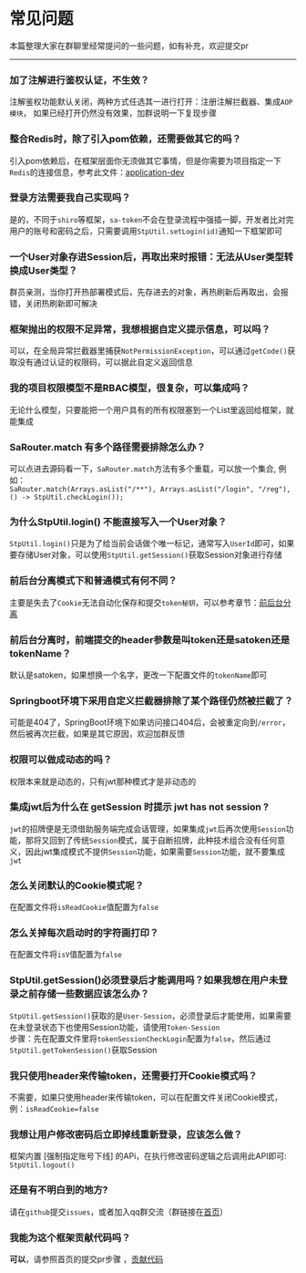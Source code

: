 # 常见问题
本篇整理大家在群聊里经常提问的一些问题，如有补充，欢迎提交pr

--- 

### 加了注解进行鉴权认证，不生效？
注解鉴权功能默认关闭，两种方式任选其一进行打开：注册注解拦截器、集成`AOP模块`，
如果已经打开仍然没有效果，加群说明一下复现步骤 


### 整合Redis时，除了引入pom依赖，还需要做其它的吗？
引入pom依赖后，在框架层面你无须做其它事情，但是你需要为项目指定一下`Redis`的连接信息，参考此文件：[application-dev](https://gitee.com/click33/sa-plus/blob/master/sp-server/src/main/resources/application-dev.yml)


### 登录方法需要我自己实现吗？
是的，不同于`shiro`等框架，`sa-token`不会在登录流程中强插一脚，开发者比对完用户的账号和密码之后，只需要调用`StpUtil.setLogin(id)`通知一下框架即可


### 一个User对象存进Session后，再取出来时报错：无法从User类型转换成User类型？
群员亲测，当你打开热部署模式后，先存进去的对象，再热刷新后再取出，会报错，关闭热刷新即可解决


### 框架抛出的权限不足异常，我想根据自定义提示信息，可以吗？
可以，在全局异常拦截器里捕获`NotPermissionException`，可以通过`getCode()`获取没有通过认证的权限码，可以据此自定义返回信息


### 我的项目权限模型不是RBAC模型，很复杂，可以集成吗？
无论什么模型，只要能把一个用户具有的所有权限塞到一个List里返回给框架，就能集成


### SaRouter.match 有多个路径需要排除怎么办？
可以点进去源码看一下，`SaRouter.match`方法有多个重载，可以放一个集合, 例如：<br>
`SaRouter.match(Arrays.asList("/**"), Arrays.asList("/login", "/reg"), () -> StpUtil.checkLogin());`


### 为什么StpUtil.login() 不能直接写入一个User对象？
`StpUtil.login()`只是为了给当前会话做个唯一标记，通常写入`UserId`即可，如果要存储User对象，可以使用`StpUtil.getSession()`获取Session对象进行存储 


### 前后台分离模式下和普通模式有何不同？
主要是失去了`Cookie`无法自动化保存和提交`token秘钥`，可以参考章节：[前后台分离](/use/not-cookie)


### 前后台分离时，前端提交的header参数是叫token还是satoken还是tokenName？
默认是satoken，如果想换一个名字，更改一下配置文件的`tokenName`即可


### Springboot环境下采用自定义拦截器排除了某个路径仍然被拦截了？
可能是404了，SpringBoot环境下如果访问接口404后，会被重定向到`/error`，然后被再次拦截，如果是其它原因，欢迎加群反馈


### 权限可以做成动态的吗？
权限本来就是动态的，只有jwt那种模式才是非动态的


### 集成jwt后为什么在 getSession 时提示 jwt has not session ?
`jwt`的招牌便是无须借助服务端完成会话管理，如果集成`jwt`后再次使用`Session`功能，那将又回到了传统`Session`模式，属于自断招牌，此种技术组合没有任何意义，因此jwt集成模式不提供`Session`功能，如果需要`Session`功能，就不要集成`jwt`


### 怎么关闭默认的Cookie模式呢？
在配置文件将`isReadCookie`值配置为`false`


### 怎么关掉每次启动时的字符画打印？
在配置文件将`isV`值配置为`false`


### StpUtil.getSession()必须登录后才能调用吗？如果我想在用户未登录之前存储一些数据应该怎么办？
`StpUtil.getSession()`获取的是`User-Session`，必须登录后才能使用，如果需要在未登录状态下也使用Session功能，请使用`Token-Session` <br>
步骤：先在配置文件里将`tokenSessionCheckLogin`配置为`false`，然后通过`StpUtil.getTokenSession()`获取Session 


### 我只使用header来传输token，还需要打开Cookie模式吗？
不需要，如果只使用header来传输token，可以在配置文件关闭Cookie模式，例：`isReadCookie=false`


### 我想让用户修改密码后立即掉线重新登录，应该怎么做？
框架内置 [强制指定账号下线] 的APi，在执行修改密码逻辑之后调用此API即可: `StpUtil.logout()`


### 还是有不明白到的地方?
请在`github`提交`issues`，或者加入qq群交流（群链接在[首页](README?id=交流群)）


### 我能为这个框架贡献代码吗？
**可以**，请参照首页的提交pr步骤 ，[贡献代码](README?id=贡献代码)

